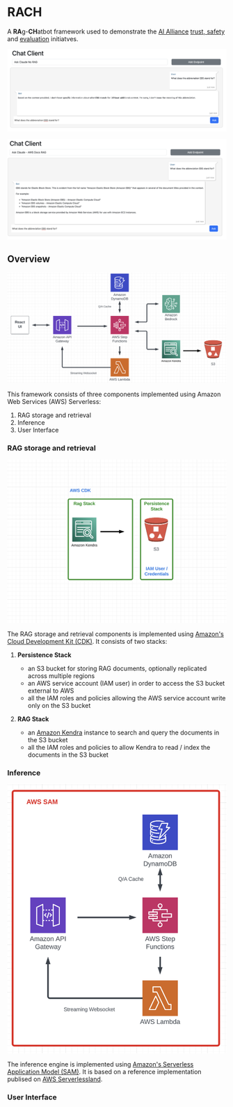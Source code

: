 # RACH

A **RA**g-**CH**atbot framework used to demonstrate the [AI Alliance](https://github.com/The-AI-Alliance) [trust, safety](https://the-ai-alliance.github.io/trust-safety-user-guide/) and [evaluation](https://github.com/The-AI-Alliance/trust-safety-evals) initiatves.



![alt text](./images/NoRag.png)

![alt text](./images/Rag.png)


## Overview
![alt text](./images/Serverless.png)

This framework consists of three components implemented using Amazon Web Services (AWS) Serverless:
1. RAG storage and retrieval
2. Inference
3. User Interface

### RAG storage and retrieval
![alt text](./images/RagStack.png)

The RAG storage and retrieval components is implemented using [Amazon's Cloud Development Kit (CDK)](https://aws.amazon.com/cdk/). It consists of two stacks:

1. **Persistence Stack**
    - an S3 bucket for storing RAG documents, optionally replicated across multiple regions
    - an AWS service account (IAM user) in order to access the S3 bucket external to AWS
    - all the IAM roles and policies allowing the AWS service account write only on the S3 bucket

2. **RAG Stack**
    - an [Amazon Kendra](https://aws.amazon.com/kendra/) instance to search and query the documents in the S3 bucket
    - all the IAM roles and policies to allow Kendra to read / index the documents in the S3 bucket

### Inference
![alt text](./images/InferenceStack.png)

The inference engine is implemented using [Amazon's Serverless Application Model (SAM)](https://aws.amazon.com/serverless/sam/). It is based on a reference implementation publised on [AWS Serverlessland](https://github.com/shafkevi/lambda-bedrock-s3-streaming-rag).

### User Interface
